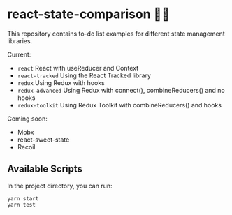 # react-state-comparison 🕵️‍♀️

This repository contains to-do list examples for different state management libraries.

Current:

* `react` React with useReducer and Context
* `react-tracked` Using the React Tracked library
* `redux` Using Redux with hooks
* `redux-advanced` Using Redux with connect(), combineReducers() and no hooks
* `redux-toolkit` Using Redux Toolkit with combineReducers() and hooks

Coming soon:
* Mobx
* react-sweet-state
* Recoil

## Available Scripts

In the project directory, you can run:
```
yarn start
yarn test
```